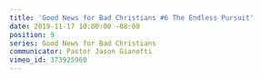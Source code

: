 ```yaml
---
title: 'Good News for Bad Christians #6 The Endless Pursuit'
date: 2019-11-17 10:00:00 -08:00
position: 9
series: Good News for Bad Christians
communicator: Pastor Jason Gianotti
vimeo_id: 373925960
---
```


